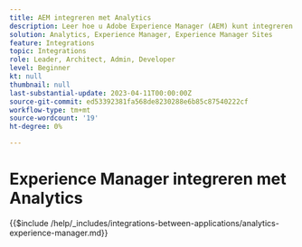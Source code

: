 ```yaml
---
title: AEM integreren met Analytics
description: Leer hoe u Adobe Experience Manager (AEM) kunt integreren met Analytics.
solution: Analytics, Experience Manager, Experience Manager Sites
feature: Integrations
topic: Integrations
role: Leader, Architect, Admin, Developer
level: Beginner
kt: null
thumbnail: null
last-substantial-update: 2023-04-11T00:00:00Z
source-git-commit: ed53392381fa568de8230288e6b85c87540222cf
workflow-type: tm+mt
source-wordcount: '19'
ht-degree: 0%

---
```



# Experience Manager integreren met Analytics

{{$include /help/_includes/integrations-between-applications/analytics-experience-manager.md}}
